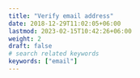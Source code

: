 ```yaml
---
title: "Verify email address"
date: 2018-12-29T11:02:05+06:00
lastmod: 2023-02-15T10:42:26+06:00
weight: 2
draft: false
# search related keywords
keywords: ["email"]
---
```

